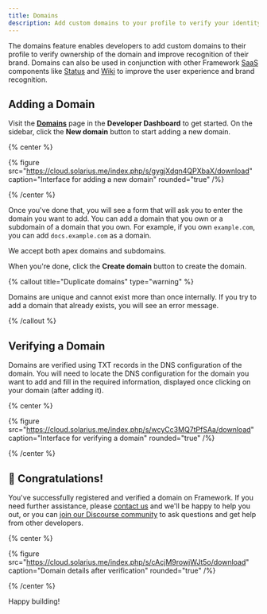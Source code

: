 ```yaml
---
title: Domains
description: Add custom domains to your profile to verify your identity and improve your brand.
---
```


The domains feature enables developers to add custom domains to their profile to verify ownership of the domain and improve recognition of their brand. Domains can also be used in conjunction with other Framework [SaaS](https://en.wikipedia.org/wiki/Software_as_a_service) components like [Status](/docs/features/status) and [Wiki](/docs/features/wiki) to improve the user experience and brand recognition.

## Adding a Domain

Visit the **[Domains](https://framework.solarius.me/developer/domains)** page in the **Developer Dashboard** to get started. On the sidebar, click the **New domain** button to start adding a new domain.

{% center %}

{% figure src="https://cloud.solarius.me/index.php/s/gygjXdqn4QPXbaX/download" caption="Interface for adding a new domain" rounded="true" /%}

{% /center %}

Once you've done that, you will see a form that will ask you to enter the domain you want to add. You can add a domain that you own or a subdomain of a domain that you own. For example, if you own `example.com`, you can add `docs.example.com` as a domain.

We accept both apex domains and subdomains.

When you're done, click the **Create domain** button to create the domain.

{% callout title="Duplicate domains" type="warning" %}

Domains are unique and cannot exist more than once internally. If you try to add a domain that already exists, you will see an error message.

{% /callout %}

## Verifying a Domain

Domains are verified using TXT records in the DNS configuration of the domain. You will need to locate the DNS configuration for the domain you want to add and fill in the required information, displayed once clicking on your domain (after adding it).

{% center %}

{% figure src="https://cloud.solarius.me/index.php/s/wcyCc3MQ7tPfSAa/download" caption="Interface for verifying a domain" rounded="true" /%}

{% /center %}

## 🎉 Congratulations!

You've successfully registered and verified a domain on Framework. If you need further assistance, please [contact us](https://framework.solarius.me/support) and we'll be happy to help you out, or you can [join our Discourse community](https://discourse.solarius.me/) to ask questions and get help from other developers.

{% center %}

{% figure src="https://cloud.solarius.me/index.php/s/cAcjM9rowjWJt5o/download" caption="Domain details after verification" rounded="true" /%}

{% /center %}

Happy building!
